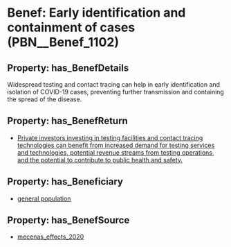 # Benef: __Early identification and containment of cases__ (PBN__Benef_1102)

## Property: has_BenefDetails

Widespread testing and contact tracing can help in early identification and isolation of COVID-19 cases, preventing further transmission and containing the spread of the disease.

## Property: has_BenefReturn

* [Private investors investing in testing facilities and contact tracing technologies can benefit from increased demand for testing services and technologies, potential revenue streams from testing operations, and the potential to contribute to public health and safety.](../BenefReturn/PBN__BenefReturn_1232)

## Property: has_Beneficiary

* [general population](../Stakeholder/PBN__Stakeholder_9)

## Property: has_BenefSource

* [mecenas_effects_2020](../Article/PBN__Article_228)

